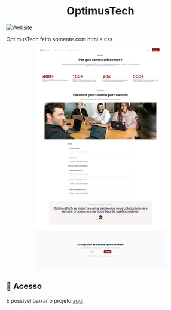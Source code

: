 <h1 align="center">OptimusTech</h1>

![Website](https://img.shields.io/website?down_color=lightgrey&style=flat-square&logo=appveyor&down_message=offline&label=STATUS&logo=STATUS&style=for-the-badge&up_message=FINALIZADO&url=https%3A%2F%2Fshields.io)

OptimusTech feito somente com html e css

<div align="center">
  <img src="screencapture.png" alt="Imagem do optimusTech" width="70%">
</div>

## 📁 Acesso
É possivel baixar o projeto <a href="https://github.com/lucash-barbosa/OptimusTech/archive/refs/heads/master.zip">aqui</a>
